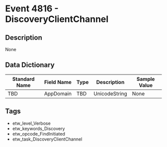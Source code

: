 # Event 4816 - DiscoveryClientChannel

## Description
None

## Data Dictionary
|Standard Name|Field Name|Type|Description|Sample Value|
|---|---|---|---|---|
|TBD|AppDomain|TBD|UnicodeString|None|None|

## Tags
* etw_level_Verbose
* etw_keywords_Discovery
* etw_opcode_FindInitiated
* etw_task_DiscoveryClientChannel